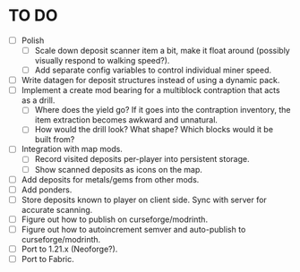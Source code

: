 # TO DO
- [ ] Polish
  - [ ] Scale down deposit scanner item a bit, make it float around (possibly visually respond to walking speed?).
  - [ ] Add separate config variables to control individual miner speed.
- [ ] Write datagen for deposit structures instead of using a dynamic pack.
- [ ] Implement a create mod bearing for a multiblock contraption that acts as a drill.
  - [ ] Where does the yield go? If it goes into the contraption inventory, the item extraction becomes awkward and unnatural.
  - [ ] How would the drill look? What shape? Which blocks would it be built from?
- [ ] Integration with map mods.
  - [ ] Record visited deposits per-player into persistent storage.
  - [ ] Show scanned deposits as icons on the map.
- [ ] Add deposits for metals/gems from other mods.
- [ ] Add ponders.
- [ ] Store deposits known to player on client side. Sync with server for accurate scanning.
- [ ] Figure out how to publish on curseforge/modrinth.
- [ ] Figure out how to autoincrement semver and auto-publish to curseforge/modrinth.
- [ ] Port to 1.21.x (Neoforge?).
- [ ] Port to Fabric.
